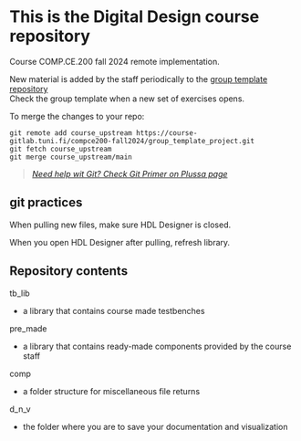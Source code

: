 # This is the Digital Design course repository

Course COMP.CE.200 fall 2024 remote implementation.

New material is added by the staff periodically to the [group template repository]( https://course-gitlab.tuni.fi/compce200-fall2024/group_template_project )\
Check the group template when a new set of exercises opens.

To merge the changes to your repo:
```
git remote add course_upstream https://course-gitlab.tuni.fi/compce200-fall2024/group_template_project.git
git fetch course_upstream
git merge course_upstream/main
```

> [*Need help wit Git? Check Git Primer on Plussa page*]( https://plus.tuni.fi/comp.ce.200/fall-2024/practices/GitPrimer/ )

## git practices

When pulling new files, make sure HDL Designer is closed.

When you open HDL Designer after pulling, refresh library.

## Repository contents

tb_lib

* a library that contains course made testbenches

pre_made

* a library that contains ready-made components provided by the course staff

comp

* a folder structure for miscellaneous file returns

d_n_v

* the folder where you are to save your documentation and visualization
